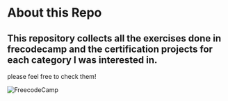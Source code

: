 # About this Repo

## This repository collects all the exercises done in frecodecamp and the certification projects for each category I was interested in.
please feel free to check them!

![FreecodeCamp](https://img.stackshare.io/stack/12741/bcc87e47eb053f5947fa6dbe45beba33a3d1dc56.png)
